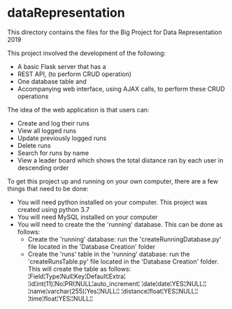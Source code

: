 # dataRepresentation

This directory contains the files for the Big Project for Data Representation 2019

This project involved the development of the following:
 - A basic Flask server that has a
 - REST API, (to perform CRUD operation)
 - One database table and 
 - Accompanying web interface, using AJAX calls, to perform these CRUD operations

The idea of the web application is that users can:
 - Create and log their runs
 - View all logged runs
 - Update previously logged runs
 - Delete runs
 - Search for runs by name
 - View a leader board which shows the total distance ran by each user in descending order

 To get this project up and running on your own computer, there are a few things that need to be done:
 - You will need python installed on your computer.  This project was created using python 3.7
 - You will need MySQL installed on your computer
 - You will need to create the the 'running' database.  This can be done as follows:
    - Create the 'running' database: run the 'createRunningDatabase.py' file located in the 'Database Creation' folder
    - Create the 'runs' table in the 'running' database: run the 'createRunsTable.py' file located in the 'Database Creation' folder. This will create the table as follows:
        ¦Field¦Type¦Null¦Key¦Default¦Extra¦
        ¦id¦int(11)¦No¦PRI¦NULL¦auto_increment¦
        ¦date¦date¦YES¦¦NULL¦¦
        ¦name¦varchar(255)¦Yes¦¦NULL¦¦
        ¦distance¦float¦YES¦¦NULL¦¦
        ¦time¦float¦YES¦¦NULL¦¦


